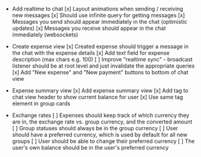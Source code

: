-   Add realtime to chat
    [x] Layout animations when sending / receiving new messages
    [x] Should use infinite query for getting messages
    [x] Messages you send should appear immediately in the chat (optimistic updates)
    [x] Messages you receive should appear in the chat immediately (websockets)

-   Create expense view
    [x] Created expense should trigger a message in the chat with the expense details
    [x] Add text field for expense description (max chars e.g. 100)
    [ ] Improve "realtime sync" - broadcast listener should be at root level and just invalidate the appropriate queries
    [x] Add "New expense" and "New payment" buttons to bottom of chat view

-   Expense summary view
    [x] Add expense summary view
    [x] Add tag to chat view header to show current balance for user
    [x] Use same tag element in group cards

-   Exchange rates
    [ ] Expenses should keep track of which currency they are in, the exchange rate vs. group currency, and the converted amount
    [ ] Group statuses should always be in the group currency
    [ ] User should have a preferred currency, which is used by default for all new groups
    [ ] User should be able to change their preferred currency
    [ ] The user's own balance should be in the user's preferred currency
